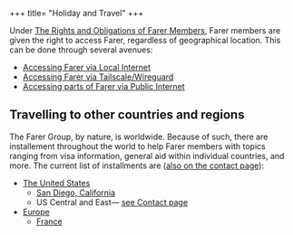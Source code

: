 +++
title= "Holiday and Travel"
+++

Under [The Rights and Obligations of Farer Members](/fedlex/2022-001), Farer members are given the right to access Farer, regardless of geographical location. This can be done through several avenues:
  - [Accessing Farer via Local Internet](/members/lan-connect)
  - [Accessing Farer via Tailscale/Wireguard](/members/vpn-connect)
  - [Accessing parts of Farer via Public Internet](/members/public-access)

## Travelling to other countries and regions
The Farer Group, by nature, is worldwide. Because of such, there are installement throughout the world to help Farer members with topics ranging from visa information, general aid within individual countries, and more. The current list of installments are ([also on the contact page](/meta/contact)):
  - [The United States](https://us.farer)
    - [San Diego, California](https://ksan.us.farer)
    - US Central and East— [see Contact page](/meta/contact)
  - [Europe](https://europe.farer)
    - [France](https://france.europe.farer/en)
